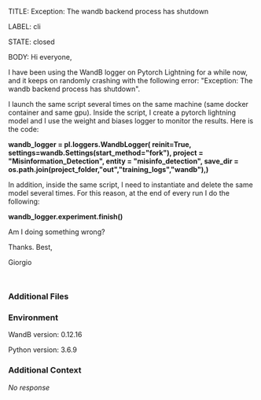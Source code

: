 TITLE:
Exception: The wandb backend process has shutdown

LABEL:
cli

STATE:
closed

BODY:
Hi everyone,

I have been using the WandB logger on Pytorch Lightning for a while now, and it keeps on randomly crashing with the following error: "Exception: The wandb backend process has shutdown".

I launch the same script several times on the same machine (same docker container and same gpu). Inside the script, I create a pytorch lightning model and I use the weight and biases logger to monitor the results. Here is the code:

**wandb_logger = pl.loggers.WandbLogger(
reinit=True,
settings=wandb.Settings(start_method="fork"),
project = "Misinformation_Detection",
entity = "misinfo_detection",
save_dir = os.path.join(project_folder,"out","training_logs","wandb"),)**

In addition, inside the same script, I need to instantiate and delete the same model several times. For this reason, at the end of every run I do the following:

**wandb_logger.experiment.finish()**

Am I doing something wrong?

Thanks. Best,

Giorgio


<!--- A minimal code snippet between the quotes below  -->
```python 

```

<!--- A full traceback of the exception in the quotes below -->
```shell

```


### Additional Files

### Environment

WandB version: 0.12.16

Python version: 3.6.9

### Additional Context

_No response_

